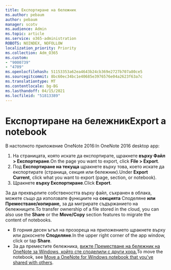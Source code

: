 ```yaml
---
title: Експортиране на бележник
ms.author: pebaum
author: pebaum
manager: scotv
ms.audience: Admin
ms.topic: article
ms.service: o365-administration
ROBOTS: NOINDEX, NOFOLLOW
localization_priority: Priority
ms.collection: Adm_O365
ms.custom:
- "9000739"
- "4709"
ms.openlocfilehash: 51153353a62ea4643b24cb369e2727b707a80ce5
ms.sourcegitcommit: 8bc60ec34bc1e40685e3976576e04a2623f63a7c
ms.translationtype: MT
ms.contentlocale: bg-BG
ms.lasthandoff: 04/15/2021
ms.locfileid: "51813389"
---
```

# <a name="export-a-notebook"></a><span data-ttu-id="fe9ad-102">Експортиране на бележник</span><span class="sxs-lookup"><span data-stu-id="fe9ad-102">Export a notebook</span></span>

<span data-ttu-id="fe9ad-103">В настолното приложение OneNote 2016:</span><span class="sxs-lookup"><span data-stu-id="fe9ad-103">In OneNote 2016 desktop app:</span></span>

1. <span data-ttu-id="fe9ad-104">На страницата, която искате да експортирате, щракнете **върху Файл > Експортиране**.</span><span class="sxs-lookup"><span data-stu-id="fe9ad-104">On the page you want to export, click **File > Export**.</span></span>
2. <span data-ttu-id="fe9ad-105">Под **Експортиране на текуща** щракнете върху това, което искате да експортирате (страница, секция или бележник).</span><span class="sxs-lookup"><span data-stu-id="fe9ad-105">Under **Export Current**, click what you want to export (page, section, or notebook).</span></span>
3. <span data-ttu-id="fe9ad-106">Щракнете **върху Експортиране**.</span><span class="sxs-lookup"><span data-stu-id="fe9ad-106">Click **Export**.</span></span>
 
<span data-ttu-id="fe9ad-107">За да прехвърлите собствеността върху файл, съхранен в облака, можете също да използвате функциите на **секцията** Споделяне **или Преместване/копиране,** за да мигрирате съдържанието на бележниците.</span><span class="sxs-lookup"><span data-stu-id="fe9ad-107">To transfer ownership of a file stored in the cloud, you can also use the **Share** or the **Move/Copy** section features to migrate the content of notebooks.</span></span>  

- <span data-ttu-id="fe9ad-108">В горния десен ъгъл на прозореца на приложението щракнете върху или докоснете **Споделяне**.</span><span class="sxs-lookup"><span data-stu-id="fe9ad-108">In the upper right corner of the app window, click or tap **Share**.</span></span>
- <span data-ttu-id="fe9ad-109">За да преместите бележника, [вижте Преместване на бележник на OneNote за Windows, който сте споделили с други хора.](https://support.office.com/article/move-a-onenote-for-windows-notebook-that-you-ve-shared-with-others-56c7659e-1850-49a6-8874-e2db6b440cd4?ui=en-US&rs=en-US&ad=US)</span><span class="sxs-lookup"><span data-stu-id="fe9ad-109">To move the notebook, see [Move a OneNote for Windows notebook that you've shared with others](https://support.office.com/article/move-a-onenote-for-windows-notebook-that-you-ve-shared-with-others-56c7659e-1850-49a6-8874-e2db6b440cd4?ui=en-US&rs=en-US&ad=US).</span></span>
